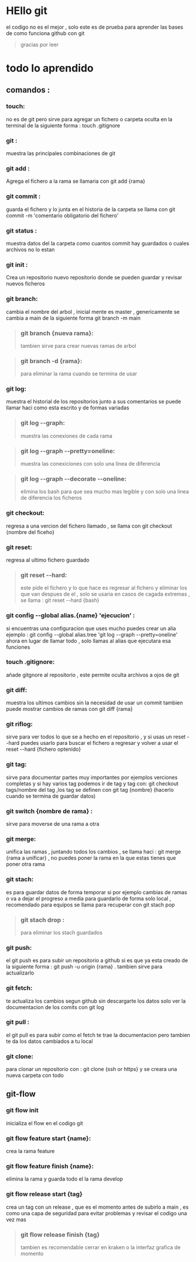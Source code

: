 # HEllo git 

el codigo no es el mejor , solo este es de prueba para aprender las bases de como funciona github con git 
>gracias por leer

# todo lo aprendido

## comandos :
### touch:
no es de git pero sirve para agregar un fichero o carpeta oculta en la terminal de la siguiente forma : touch .gitignore

### git :
muestra las principales combinaciones de git

### git add :
Agrega el fichero a la rama se llamaria con git add {rama}

### git commit :
guarda el fichero y lo junta en el historia de la carpeta se llama con git commit -m 'comentario obligatorio del fichero'

### git status :
muestra datos del la carpeta como cuantos commit hay guardados o cuales archivos no lo estan

### git init :
Crea un repositorio nuevo repositorio donde se pueden guardar y revisar nuevos ficheros

### git branch:
cambia el nombre del arbol , inicial mente es master , genericamente se cambia a main de la siguiente forma git branch -m main

> ### git branch {nueva rama}:
> tambien sirve para crear nuevas ramas de arbol

> ### git branch -d {rama}:
> para eliminar la rama cuando se termina de usar

### git log:
muestra el historial de los repositorios junto a sus comentarios se puede llamar haci como esta escrito y de formas variadas

> ### git log --graph:
> muestra las conexiones de cada rama

> ### git log --graph --pretty=oneline:
> muestra las conexiciones con solo una linea de diferencia

> ### git log --graph --decorate --oneline:
> elimina los bash para que sea mucho mas legible y con solo una linea de diferencia los ficheros

### git checkout:
regresa a una vercion del fichero llamado , se llama con git checkout {nombre del ficeho}

### git reset:
regresa al ultimo fichero guardado

> ### git reset --hard:
> este pide el fichero y lo que hace es regresar al fichero y eliminar los que van despues de el , solo se usaria en casos de cagada extremas , se llama : git reset --hard {bash}

### git config --global alias.{name} 'ejecucion' :
si encuentras una configuracion que uses mucho puedes crear un alia ejemplo : git config --global alias.tree 'git log --graph --pretty=oneline' ahora en lugar de llamar todo , solo llamas al alias que ejecutara esa funciones

### touch .gitignore:
añade gitgnore al repositorio , este permite oculta archivos a ojos de git

### git diff:
muestra los ultimos cambios sin la necesidad de usar un commit tambien puede mostrar cambios de ramas con git diff {rama}

### git riflog:
sirve para ver todos lo que se a hecho en el repositorio , y si usas un reset --hard puedes usarlo para buscar el fichero a regresar y volver a usar el reset --hard {fichero optenido}

### git tag:
sirve para documentar partes muy importantes por ejemplos verciones completas y si hay varios tag podemos ir de tag y tag con: git checkout tags/nombre del tag ,los tag se definen con git tag {nombre} (hacerlo cuando se termina de guardar datos)

### git switch {nombre de rama} :
sirve para moverse de una rama a otra

### git merge:
unifica las ramas , juntando todos los cambios , se llama haci : git merge {rama a unificar} , no puedes poner la rama en la que estas tienes que poner otra rama

### git stach:
es para guardar datos de forma temporar si por ejemplo cambias de ramas o va a dejar el progreso a media para guardarlo de forma solo local , recomendado para equipos se llama para recuperar con git stach pop

> ### git stach drop :
> para eliminar los stach guardados

### git push:
el git push es para subir un repositorio a github si es que ya esta creado de la siguiente forma : git push -u origin {rama} . tambien sirve para actualizarlo

### git fetch:
te actualiza los cambios segun github sin descargarte los datos solo ver la documentacion de los comits con git log

### git pull :
el git pull es para subir como el fetch te trae la documentacion pero tambien te da los datos cambiados a tu local

### git clone:
para clonar un repositorio con : git clone {ssh or https} y se creara una nueva carpeta con todo

## git-flow
### git flow init
inicializa el flow en el codigo git

### git flow feature start {name}:
crea la rama feature

### git flow feature finish {name}:
elimina la rama y guarda todo el la rama develop

### git flow release start {tag}
crea un tag con un release , que es el momento antes de subirlo a main , es como una capa de seguridad para evitar problemas y revisar el codigo una vez mas

>### git flow release finish {tag}
> tambien es recomendable cerrar en kraken o la interfaz grafica de momento
